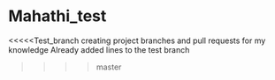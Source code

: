 # Mahathi_test
<<<<<Test_branch
creating project
branches and pull requests for my knowledge
Already added lines to the test branch
>>>> master
